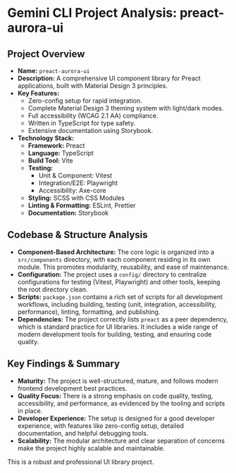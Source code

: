 
# Gemini CLI Project Analysis: preact-aurora-ui

## Project Overview

- **Name:** `preact-aurora-ui`
- **Description:** A comprehensive UI component library for Preact applications, built with Material Design 3 principles.
- **Key Features:**
    - Zero-config setup for rapid integration.
    - Complete Material Design 3 theming system with light/dark modes.
    - Full accessibility (WCAG 2.1 AA) compliance.
    - Written in TypeScript for type safety.
    - Extensive documentation using Storybook.
- **Technology Stack:**
    - **Framework:** Preact
    - **Language:** TypeScript
    - **Build Tool:** Vite
    - **Testing:**
        - Unit & Component: Vitest
        - Integration/E2E: Playwright
        - Accessibility: Axe-core
    - **Styling:** SCSS with CSS Modules
    - **Linting & Formatting:** ESLint, Prettier
    - **Documentation:** Storybook

## Codebase & Structure Analysis

- **Component-Based Architecture:** The core logic is organized into a `src/components` directory, with each component residing in its own module. This promotes modularity, reusability, and ease of maintenance.
- **Configuration:** The project uses a `config/` directory to centralize configurations for testing (Vitest, Playwright) and other tools, keeping the root directory clean.
- **Scripts:** `package.json` contains a rich set of scripts for all development workflows, including building, testing (unit, integration, accessibility, performance), linting, formatting, and publishing.
- **Dependencies:** The project correctly lists `preact` as a peer dependency, which is standard practice for UI libraries. It includes a wide range of modern development tools for building, testing, and ensuring code quality.

## Key Findings & Summary

- **Maturity:** The project is well-structured, mature, and follows modern frontend development best practices.
- **Quality Focus:** There is a strong emphasis on code quality, testing, accessibility, and performance, as evidenced by the tooling and scripts in place.
- **Developer Experience:** The setup is designed for a good developer experience, with features like zero-config setup, detailed documentation, and helpful debugging tools.
- **Scalability:** The modular architecture and clear separation of concerns make the project highly scalable and maintainable.

This is a robust and professional UI library project.

